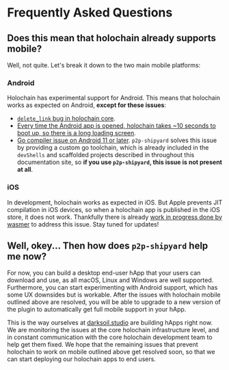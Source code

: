 # Frequently Asked Questions

## Does this mean that holochain already supports mobile?

Well, not quite. Let's break it down to the two main mobile platforms:

### Android

Holochain has experimental support for Android. This means that holochain works as expected on Android, **except for these issues**:

- [`delete_link` bug in holochain core](https://github.com/holochain/holochain/issues/3901).
- [Every time the Android app is opened, holochain takes ~10 seconds to boot up, so there is a long loading screen](https://github.com/holochain/holochain/issues/3243).
- [Go compiler issue on Android 11 or later](https://github.com/holochain/tx5/issues/87). `p2p-shipyard` solves this issue by providing a custom go toolchain, which is already included in the `devShells` and scaffolded projects described in throughout this documentation site, so **if you use `p2p-shipyard`, this issue is not present at all**.

### iOS

In development, holochain works as expected in iOS. But Apple prevents JIT compilation in iOS devices, so when a holochain app is published in the iOS store, it does not work. Thankfully there is already [work in progress done by wasmer](https://github.com/wasmerio/wasmer/issues/4486) to address this issue. Stay tuned for updates!

## Well, okey... Then how does `p2p-shipyard` help me now?

For now, you can build a desktop end-user hApp that your users can download and use, as all macOS, Linux and Windows are well supported. Furthermore, you can start experimenting with Android support, which has some UX downsides but is workable. After the issues with holochain mobile outlined above are resolved, you will be able to upgrade to a new version of the plugin to automatically get full mobile support in your hApp.

This is the way ourselves at [darksoil.studio](https://darksoil.studio) are building hApps right now. We are monitoring the issues at the core holochain infrastructure level, and in constant communication with the core holochain development team to help get them fixed. We hope that the remaining issues that prevent holochain to work on mobile outlined above get resolved soon, so that we can start deploying our holochain apps to end users.
